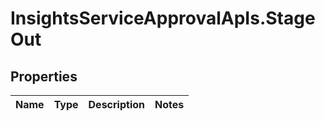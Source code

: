 # InsightsServiceApprovalApIs.StageOut

## Properties
Name | Type | Description | Notes
------------ | ------------- | ------------- | -------------


